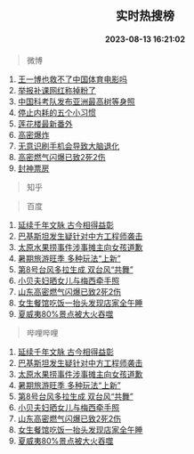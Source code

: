 <div align="center"><h2>实时热搜榜</h2><h4>2023-08-13 16:21:02</h4></div>

> 微博  

1. [王一博也救不了中国体育电影吗](https://s.weibo.com/weibo?q=%23%E7%8E%8B%E4%B8%80%E5%8D%9A%E4%B9%9F%E6%95%91%E4%B8%8D%E4%BA%86%E4%B8%AD%E5%9B%BD%E4%BD%93%E8%82%B2%E7%94%B5%E5%BD%B1%E5%90%97%23&t=31&band_rank=1&Refer=top)<br />
2. [举报补课网红称掉粉了](https://s.weibo.com/weibo?q=%23%E4%B8%BE%E6%8A%A5%E8%A1%A5%E8%AF%BE%E7%BD%91%E7%BA%A2%E7%A7%B0%E6%8E%89%E7%B2%89%E4%BA%86%23&t=31&band_rank=2&Refer=top)<br />
3. [中国科考队发布亚洲最高树等身照](https://s.weibo.com/weibo?q=%23%E4%B8%AD%E5%9B%BD%E7%A7%91%E8%80%83%E9%98%9F%E5%8F%91%E5%B8%83%E4%BA%9A%E6%B4%B2%E6%9C%80%E9%AB%98%E6%A0%91%E7%AD%89%E8%BA%AB%E7%85%A7%23&t=31&band_rank=3&Refer=top)<br />
4. [停止内耗的五个小习惯](https://s.weibo.com/weibo?q=%E5%81%9C%E6%AD%A2%E5%86%85%E8%80%97%E7%9A%84%E4%BA%94%E4%B8%AA%E5%B0%8F%E4%B9%A0%E6%83%AF&t=31&band_rank=4&Refer=top)<br />
5. [莲花楼最新番外](https://s.weibo.com/weibo?q=%23%E8%8E%B2%E8%8A%B1%E6%A5%BC%E6%9C%80%E6%96%B0%E7%95%AA%E5%A4%96%23&t=31&band_rank=5&Refer=top)<br />
6. [高密爆炸](https://s.weibo.com/weibo?q=%23%E9%AB%98%E5%AF%86%E7%88%86%E7%82%B8%23&t=31&band_rank=6&Refer=top)<br />
7. [无意识刷手机会导致大脑退化](https://s.weibo.com/weibo?q=%23%E6%97%A0%E6%84%8F%E8%AF%86%E5%88%B7%E6%89%8B%E6%9C%BA%E4%BC%9A%E5%AF%BC%E8%87%B4%E5%A4%A7%E8%84%91%E9%80%80%E5%8C%96%23&t=31&band_rank=7&Refer=top)<br />
8. [高密燃气闪爆已致2死2伤](https://s.weibo.com/weibo?q=%23%E9%AB%98%E5%AF%86%E7%87%83%E6%B0%94%E9%97%AA%E7%88%86%E5%B7%B2%E8%87%B42%E6%AD%BB2%E4%BC%A4%23&t=31&band_rank=8&Refer=top)<br />
9. [封神票房](https://s.weibo.com/weibo?q=%E5%B0%81%E7%A5%9E%E7%A5%A8%E6%88%BF&t=31&band_rank=9&Refer=top)<br />

> 知乎  


> 百度  

1. [延续千年文脉 古今相得益彰](https://www.baidu.com/s?wd=%E5%BB%B6%E7%BB%AD%E5%8D%83%E5%B9%B4%E6%96%87%E8%84%89+%E5%8F%A4%E4%BB%8A%E7%9B%B8%E5%BE%97%E7%9B%8A%E5%BD%B0&sa=fyb_news&rsv_dl=fyb_news)<br />
2. [巴基斯坦发生疑针对中方工程师袭击](https://www.baidu.com/s?wd=%E5%B7%B4%E5%9F%BA%E6%96%AF%E5%9D%A6%E5%8F%91%E7%94%9F%E7%96%91%E9%92%88%E5%AF%B9%E4%B8%AD%E6%96%B9%E5%B7%A5%E7%A8%8B%E5%B8%88%E8%A2%AD%E5%87%BB&sa=fyb_news&rsv_dl=fyb_news)<br />
3. [太原水果捞事件涉事摊主向女孩道歉](https://www.baidu.com/s?wd=%E5%A4%AA%E5%8E%9F%E6%B0%B4%E6%9E%9C%E6%8D%9E%E4%BA%8B%E4%BB%B6%E6%B6%89%E4%BA%8B%E6%91%8A%E4%B8%BB%E5%90%91%E5%A5%B3%E5%AD%A9%E9%81%93%E6%AD%89&sa=fyb_news&rsv_dl=fyb_news)<br />
4. [暑期旅游旺季 多种玩法“上新”](https://www.baidu.com/s?wd=%E6%9A%91%E6%9C%9F%E6%97%85%E6%B8%B8%E6%97%BA%E5%AD%A3+%E5%A4%9A%E7%A7%8D%E7%8E%A9%E6%B3%95%E2%80%9C%E4%B8%8A%E6%96%B0%E2%80%9D&sa=fyb_news&rsv_dl=fyb_news)<br />
5. [第8号台风多拉生成 双台风“共舞”](https://www.baidu.com/s?wd=%E7%AC%AC8%E5%8F%B7%E5%8F%B0%E9%A3%8E%E5%A4%9A%E6%8B%89%E7%94%9F%E6%88%90+%E5%8F%8C%E5%8F%B0%E9%A3%8E%E2%80%9C%E5%85%B1%E8%88%9E%E2%80%9D&sa=fyb_news&rsv_dl=fyb_news)<br />
6. [小贝夫妇晒女儿与梅西牵手照](https://www.baidu.com/s?wd=%E5%B0%8F%E8%B4%9D%E5%A4%AB%E5%A6%87%E6%99%92%E5%A5%B3%E5%84%BF%E4%B8%8E%E6%A2%85%E8%A5%BF%E7%89%B5%E6%89%8B%E7%85%A7&sa=fyb_news&rsv_dl=fyb_news)<br />
7. [山东高密燃气闪爆已致2死2伤](https://www.baidu.com/s?wd=%E5%B1%B1%E4%B8%9C%E9%AB%98%E5%AF%86%E7%87%83%E6%B0%94%E9%97%AA%E7%88%86%E5%B7%B2%E8%87%B42%E6%AD%BB2%E4%BC%A4&sa=fyb_news&rsv_dl=fyb_news)<br />
8. [女生餐馆吃饭一抬头发现店家全午睡](https://www.baidu.com/s?wd=%E5%A5%B3%E7%94%9F%E9%A4%90%E9%A6%86%E5%90%83%E9%A5%AD%E4%B8%80%E6%8A%AC%E5%A4%B4%E5%8F%91%E7%8E%B0%E5%BA%97%E5%AE%B6%E5%85%A8%E5%8D%88%E7%9D%A1&sa=fyb_news&rsv_dl=fyb_news)<br />
9. [夏威夷80%景点被大火吞噬](https://www.baidu.com/s?wd=%E5%A4%8F%E5%A8%81%E5%A4%B780%25%E6%99%AF%E7%82%B9%E8%A2%AB%E5%A4%A7%E7%81%AB%E5%90%9E%E5%99%AC&sa=fyb_news&rsv_dl=fyb_news)<br />

> 哔哩哔哩  

1. [延续千年文脉 古今相得益彰](https://www.baidu.com/s?wd=%E5%BB%B6%E7%BB%AD%E5%8D%83%E5%B9%B4%E6%96%87%E8%84%89+%E5%8F%A4%E4%BB%8A%E7%9B%B8%E5%BE%97%E7%9B%8A%E5%BD%B0&sa=fyb_news&rsv_dl=fyb_news)<br />
2. [巴基斯坦发生疑针对中方工程师袭击](https://www.baidu.com/s?wd=%E5%B7%B4%E5%9F%BA%E6%96%AF%E5%9D%A6%E5%8F%91%E7%94%9F%E7%96%91%E9%92%88%E5%AF%B9%E4%B8%AD%E6%96%B9%E5%B7%A5%E7%A8%8B%E5%B8%88%E8%A2%AD%E5%87%BB&sa=fyb_news&rsv_dl=fyb_news)<br />
3. [太原水果捞事件涉事摊主向女孩道歉](https://www.baidu.com/s?wd=%E5%A4%AA%E5%8E%9F%E6%B0%B4%E6%9E%9C%E6%8D%9E%E4%BA%8B%E4%BB%B6%E6%B6%89%E4%BA%8B%E6%91%8A%E4%B8%BB%E5%90%91%E5%A5%B3%E5%AD%A9%E9%81%93%E6%AD%89&sa=fyb_news&rsv_dl=fyb_news)<br />
4. [暑期旅游旺季 多种玩法“上新”](https://www.baidu.com/s?wd=%E6%9A%91%E6%9C%9F%E6%97%85%E6%B8%B8%E6%97%BA%E5%AD%A3+%E5%A4%9A%E7%A7%8D%E7%8E%A9%E6%B3%95%E2%80%9C%E4%B8%8A%E6%96%B0%E2%80%9D&sa=fyb_news&rsv_dl=fyb_news)<br />
5. [第8号台风多拉生成 双台风“共舞”](https://www.baidu.com/s?wd=%E7%AC%AC8%E5%8F%B7%E5%8F%B0%E9%A3%8E%E5%A4%9A%E6%8B%89%E7%94%9F%E6%88%90+%E5%8F%8C%E5%8F%B0%E9%A3%8E%E2%80%9C%E5%85%B1%E8%88%9E%E2%80%9D&sa=fyb_news&rsv_dl=fyb_news)<br />
6. [小贝夫妇晒女儿与梅西牵手照](https://www.baidu.com/s?wd=%E5%B0%8F%E8%B4%9D%E5%A4%AB%E5%A6%87%E6%99%92%E5%A5%B3%E5%84%BF%E4%B8%8E%E6%A2%85%E8%A5%BF%E7%89%B5%E6%89%8B%E7%85%A7&sa=fyb_news&rsv_dl=fyb_news)<br />
7. [山东高密燃气闪爆已致2死2伤](https://www.baidu.com/s?wd=%E5%B1%B1%E4%B8%9C%E9%AB%98%E5%AF%86%E7%87%83%E6%B0%94%E9%97%AA%E7%88%86%E5%B7%B2%E8%87%B42%E6%AD%BB2%E4%BC%A4&sa=fyb_news&rsv_dl=fyb_news)<br />
8. [女生餐馆吃饭一抬头发现店家全午睡](https://www.baidu.com/s?wd=%E5%A5%B3%E7%94%9F%E9%A4%90%E9%A6%86%E5%90%83%E9%A5%AD%E4%B8%80%E6%8A%AC%E5%A4%B4%E5%8F%91%E7%8E%B0%E5%BA%97%E5%AE%B6%E5%85%A8%E5%8D%88%E7%9D%A1&sa=fyb_news&rsv_dl=fyb_news)<br />
9. [夏威夷80%景点被大火吞噬](https://www.baidu.com/s?wd=%E5%A4%8F%E5%A8%81%E5%A4%B780%25%E6%99%AF%E7%82%B9%E8%A2%AB%E5%A4%A7%E7%81%AB%E5%90%9E%E5%99%AC&sa=fyb_news&rsv_dl=fyb_news)<br />
